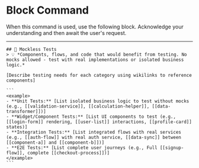 # Block Command

When this command is used, use the following block. Acknowledge your understanding and then await the user's request.

---

``````````
## 🧪 Mockless Tests
> 💡 *Components, flows, and code that would benefit from testing. No mocks allowed - test with real implementations or isolated business logic.*

[Describe testing needs for each category using wikilinks to reference components]

```
<example>
- **Unit Tests:** [List isolated business logic to test without mocks (e.g., [[validation-service]], [[calculation-helper]], [[data-transformer]])]
- **Widget/Component Tests:** [List UI components to test (e.g., [[login-form]] rendering, [[user-list]] interactions, [[profile-card]] states)]
- **Integration Tests:** [List integrated flows with real services (e.g., [[auth-flow]] with real auth service, [[data-sync]] between [[component-a]] and [[component-b]])]
- **E2E Tests:** [List complete user journeys (e.g., Full [[signup-flow]], complete [[checkout-process]])]
</example>
```
``````````
